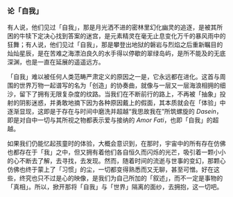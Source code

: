 ### 论「自我」



有人说，他们见过「自我」，那是月光洒不进的密林里幻化幽灵的追逐，是被其所困的牛犊下定决心找到答案的迷宫，是元素精灵在毫无止息变化万千的暴风雨中的狂舞；有人说，他们见过「自我」，那是攀登出地狱的磐岩与烈焰之后重新瞩目的灿灿星辰，是在苦难之海漂泊良久的水手得以停歇的翠绿岛屿，是所不能及的无底深渊，也是一直在延展的遥遥远方。

「自我」难以被任何人类范畴严肃定义的原因之一是，它永远都在进化。这首与周围的世界万物一起谱写的名为「创造」的协奏曲，就像与一层又一层海浪相拥的细沙，留下了拥有无限复杂度的纹路。当我们在不断前行的路上，不再被「抽象」投射的阴影迷惑，并勇敢地摘下因为各种原因戴上的假面，其本质就会在「体验」中逐渐显现，这即是于存在与时间中磨洗并超越“我思故我在”所筑螺旋的 *Dasein*，即是对自中一切与其所视之物都表示爱与接纳的 *Amor Fati*，也即「自我」的超越。

如果我们仍能忆起孩童时的体验，大概会意识到，在那时，宇宙中的所有存在仿佛也都存在于「我」之中，但又拥有着他们各自恒久而闪烁的光芒，吸引着一颗小小的心不断去了解，去寻找，去发现。然而，随着时间的流逝与世事的变幻，那颗心仿佛也终于蒙上了「习惯」的尘，一切都变得熟悉而又无聊，甚至可憎。好在这些，终究也只不过是心的映像，是我们为自己所加的「叙述」，而不一定是事物的「真相」。所以，掀开那将「自我」与「世界」隔离的面纱，去拥抱，这一切吧。